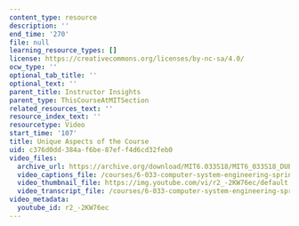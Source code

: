 ```yaml
---
content_type: resource
description: ''
end_time: '270'
file: null
learning_resource_types: []
license: https://creativecommons.org/licenses/by-nc-sa/4.0/
ocw_type: ''
optional_tab_title: ''
optional_text: ''
parent_title: Instructor Insights
parent_type: ThisCourseAtMITSection
related_resources_text: ''
resource_index_text: ''
resourcetype: Video
start_time: '107'
title: Unique Aspects of the Course
uid: c376d0dd-384a-f6be-87ef-f4d6cd32feb0
video_files:
  archive_url: https://archive.org/download/MIT6.033S18/MIT6_033S18_DUET_Lecture_300k.mp4
  video_captions_file: /courses/6-033-computer-system-engineering-spring-2018/0ff618da3ee45c6b8e675bb688dc4c15_r2_-2KW76ec.vtt
  video_thumbnail_file: https://img.youtube.com/vi/r2_-2KW76ec/default.jpg
  video_transcript_file: /courses/6-033-computer-system-engineering-spring-2018/cbc9216ae35f60d3c11f935c7e84403c_r2_-2KW76ec.pdf
video_metadata:
  youtube_id: r2_-2KW76ec
---
```

